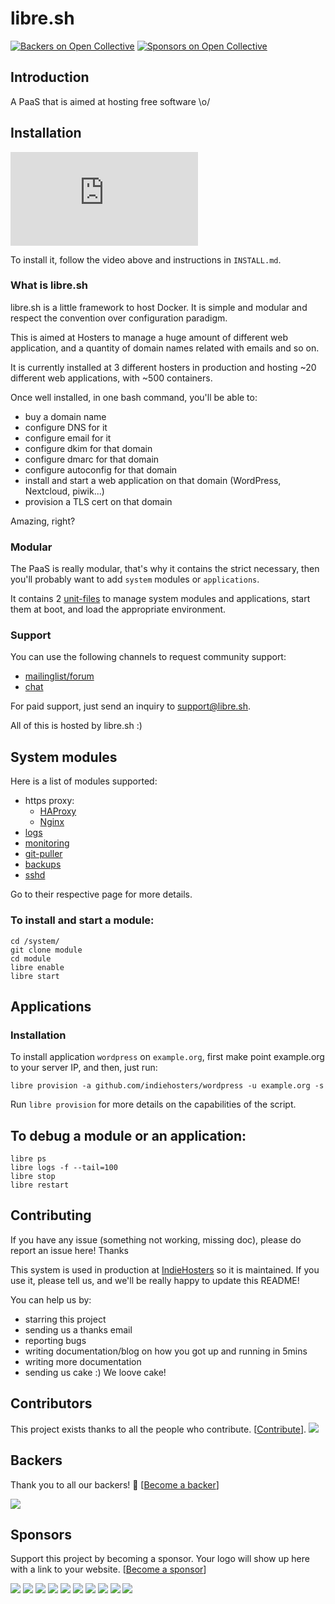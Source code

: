 # libre.sh
[![Backers on Open Collective](https://opencollective.com/libresh/backers/badge.svg)](#backers)
 [![Sponsors on Open Collective](https://opencollective.com/libresh/sponsors/badge.svg)](#sponsors) 

## Introduction

A PaaS that is aimed at hosting free software \o/

## Installation

[![ScreenShot](https://cloud.pierre-o.fr/index.php/apps/files_sharing/ajax/publicpreview.php?x=1364&y=283&a=true&file=preview.png&t=KlxYYFT59GirMJa&scalingup=0)](https://fosdem.org/2017/schedule/event/libre_sh/)

To install it, follow the video above and instructions in `INSTALL.md`.

### What is libre.sh

libre.sh is a little framework to host Docker. It is simple and modular and respect the convention over configuration paradigm.

This is aimed at Hosters to manage a huge amount of different web application, and a quantity of domain names related with emails and so on.

It is currently installed at 3 different hosters in production and hosting ~20 different web applications, with ~500 containers.

Once well installed, in one bash command, you'll be able to:
 - buy a domain name
 - configure DNS for it
 - configure email for it
 - configure dkim for that domain
 - configure dmarc for that domain
 - configure autoconfig for that domain
 - install and start a web application on that domain (WordPress, Nextcloud, piwik...)
 - provision a TLS cert on that domain

Amazing, right?

### Modular

The PaaS is really modular, that's why it contains the strict necessary, then you'll probably want to add `system` modules or `applications`.

It contains 2 [unit-files](https://github.com/indiehosters/LibrePaaS/tree/master/unit-files) to manage system modules and applications, start them at boot, and load the appropriate environment.

### Support

You can use the following channels to request community support:
 - [mailinglist/forum](https://forum.indie.host/t/about-the-libre-sh-category/71)
 - [chat](https://chat.indie.host/channel/libre.sh)

For paid support, just send an inquiry to support@libre.sh.

All of this is hosted by libre.sh :)

## System modules

Here is a list of modules supported:
 - https proxy:
   - [HAProxy](https://github.com/indiehosters/haproxy)
   - [Nginx](https://github.com/indiehosters/nginx)
 - [logs](https://github.com/indiehosters/logs)
 - [monitoring](https://github.com/indiehosters/monitoring)
 - [git-puller](https://github.com/indiehosters/git-puller)
 - [backups](https://github.com/indiehosters/backups)
 - [sshd](https://github.com/indiehosters/sshd)

Go to their respective page for more details.

### To install and start a module:

```
cd /system/
git clone module
cd module
libre enable
libre start
```

## Applications

### Installation

To install application `wordpress` on `example.org`, first make point example.org to your server IP, and then, just run:

```
libre provision -a github.com/indiehosters/wordpress -u example.org -s
```

Run `libre provision` for more details on the capabilities of the script.

## To debug a module or an application:

```
libre ps
libre logs -f --tail=100
libre stop
libre restart
```

## Contributing

If you have any issue (something not working, missing doc), please do report an issue here! Thanks

This system is used in production at [IndieHosters](https://indiehosters.net/) so it is maintained. If you use it, please tell us, and we'll be really happy to update this README!

You can help us by:
 - starring this project
 - sending us a thanks email
 - reporting bugs
 - writing documentation/blog on how you got up and running in 5mins
 - writing more documentation
 - sending us cake :) We loove cake!

## Contributors

This project exists thanks to all the people who contribute. [[Contribute](CONTRIBUTING.md)].
<a href="https://github.com/indiehosters/libre.sh/graphs/contributors"><img src="https://opencollective.com/libresh/contributors.svg?width=890&button=false" /></a>


## Backers

Thank you to all our backers! 🙏 [[Become a backer](https://opencollective.com/libresh#backer)]

<a href="https://opencollective.com/libresh#backers" target="_blank"><img src="https://opencollective.com/libresh/backers.svg?width=890"></a>


## Sponsors

Support this project by becoming a sponsor. Your logo will show up here with a link to your website. [[Become a sponsor](https://opencollective.com/libresh#sponsor)]

<a href="https://opencollective.com/libresh/sponsor/0/website" target="_blank"><img src="https://opencollective.com/libresh/sponsor/0/avatar.svg"></a>
<a href="https://opencollective.com/libresh/sponsor/1/website" target="_blank"><img src="https://opencollective.com/libresh/sponsor/1/avatar.svg"></a>
<a href="https://opencollective.com/libresh/sponsor/2/website" target="_blank"><img src="https://opencollective.com/libresh/sponsor/2/avatar.svg"></a>
<a href="https://opencollective.com/libresh/sponsor/3/website" target="_blank"><img src="https://opencollective.com/libresh/sponsor/3/avatar.svg"></a>
<a href="https://opencollective.com/libresh/sponsor/4/website" target="_blank"><img src="https://opencollective.com/libresh/sponsor/4/avatar.svg"></a>
<a href="https://opencollective.com/libresh/sponsor/5/website" target="_blank"><img src="https://opencollective.com/libresh/sponsor/5/avatar.svg"></a>
<a href="https://opencollective.com/libresh/sponsor/6/website" target="_blank"><img src="https://opencollective.com/libresh/sponsor/6/avatar.svg"></a>
<a href="https://opencollective.com/libresh/sponsor/7/website" target="_blank"><img src="https://opencollective.com/libresh/sponsor/7/avatar.svg"></a>
<a href="https://opencollective.com/libresh/sponsor/8/website" target="_blank"><img src="https://opencollective.com/libresh/sponsor/8/avatar.svg"></a>
<a href="https://opencollective.com/libresh/sponsor/9/website" target="_blank"><img src="https://opencollective.com/libresh/sponsor/9/avatar.svg"></a>


